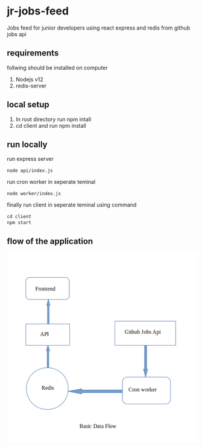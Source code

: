 # jr-jobs-feed
Jobs feed for junior developers using react express and redis from github jobs api


## requirements
follwing should be installed on computer

<ol>
<li>Nodejs v12</li>
<li>redis-server</li>
</ol>

## local setup
<ol>
<li>In root directory run npm intall</li>
<li>cd client and run npm install</li>
</ol>

## run locally
run express server
```
node api/index.js
```
run cron worker in seperate teminal
```
node worker/index.js
```
finally run client in seperate teminal using command
```
cd client  
npm start
```

## flow of the application
![](./flow.png)
